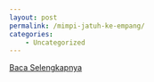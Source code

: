```yaml
---
layout: post
permalink: /mimpi-jatuh-ke-empang/
categories:
    - Uncategorized
---
```


[Baca Selengkapnya](/06)